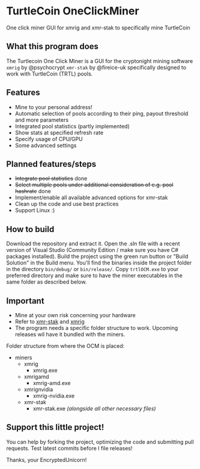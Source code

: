 # TurtleCoin OneClickMiner
One click miner GUI for xmrig and xmr-stak to specifically mine TurtleCoin

## What this program does
The Turtlecoin One Click Miner is a GUI for the cryptonight mining software `xmrig` by @psychocrypt `xmr-stak` by @fireice-uk specifically designed to work with TurtleCoin (TRTL) pools. 

## Features
* Mine to your personal address!
* Automatic selection of pools according to their ping, payout threshold and more parameters
* Integrated pool statistics (partly implemented)
* Show stats at specified refresh rate
* Specify usage of CPU/GPU
* Some advanced settings

## Planned features/steps
* ~~Integrate pool statistics~~ done
* ~~Select multiple pools under additional consideration of e.g. pool hashrate~~ done
* Implement/enable all available advanced options for xmr-stak
* Clean up the code and use best practices
* Support Linux :)

## How to build
Download the repository and extract it. Open the .sln file with a recent version of Visual Studio (Community Edition / make sure you have C# packages installed). Build the project using the green run button or "Build Solution" in the Build menu. You'll find the binaries inside the project folder in the directory `bin/debug/` or `bin/release/`. Copy `trtlOCM.exe` to your preferred directory and make sure to have the miner executables in the same folder as described below.

## Important
* Mine at your own risk concerning your hardware
* Refer to [xmr-stak](https://github.com/fireice-uk/xmr-stak) and [xmrig](https://github.com/xmrig)
* The program needs a specific folder structure to work. Upcoming releases wil have it bundled with the miners.

Folder structure from where the OCM is placed:

* miners
  * xmrig
    * xmrig.exe
  * xmrigamd
    * xmrig-amd.exe
  * xmrignvidia
    * xmrig-nvidia.exe
  * xmr-stak
    * xmr-stak.exe *(alongside all other necessary files)*


## Support this little project!
You can help by forking the project, optimizing the code and submitting pull requests. Test latest commits before I file releases!

Thanks,
your EncryptedUnicorn!
